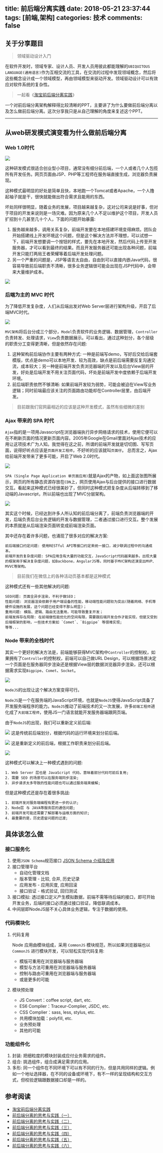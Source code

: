 title: 前后端分离实践
date: 2018-05-21 23:37:44
tags: [前端,架构]
categories: 技术
comments: false
---

## 关于分享题目

> 领域驱动设计入门

在软件开发时，领域专家、设计人员、开发人员用彼此都能理解的`UBIQUITOUS LANGUAGE(通用语言)`作为互相交流的工具，在交流的过程中发现领域概念，然后将这些概念设计成一个领域模型，再由领域模型来驱动开发。领域驱动设计可以有效应对软件系统的复杂性。

> 一起看《[淘宝前后端分离实践](http://2014.jsconf.cn/slides/herman-taobaoweb/#/)》

一个对前后端分离架构解释得比较清晰的PPT，主要讲了为什么要做前后端分离以及怎么做前后端分离。这次分享我只是从自己理解的角度来复述这个PPT。

------

## 从web研发模式演变看为什么做前后端分离

### Web 1.0时代
![](http://p71z5ohu8.bkt.clouddn.com/15268833538629.jpg)

这种研发模式很适合创业型小项目，通常没有细分前后端，一个人或者几个人包揽所有开发任务。网页页面由JSP、PHP等工程师在服务端直接生成，浏览器负责展现。

这种模式最明显的好处是简单且快，本地跑一个Tomcat或者Apache，一个人撸起袖子就是干，很快就能做出符合需求且能用的东西。

坏处同样很明显，随着业务的发展，项目越来越复杂，这对公司来说是好事，但对于项目的开发来说则是一场灾难。因为原来几个人不足以维护这个项目，开发人员扩招到十几甚至几十个人，下面的问题开始暴露:

1. 服务越来越多，调用关系复杂，前端开发要在本地搭建环境变得麻烦。团队会开始搭建线上开发环境这个问题，但是这个解决方法并不理想，可以试想一下，前端开发想要调一个按钮的样式，要先在本地开发，然后代码上传至开发服务器，才可以看到最终的结果。而且开发服务器还可能出现各种问题，前端开发只能打两局王者荣耀等着后端开发处理问题。
2. 另一个严重的问题是，JSP等语言太自由，自由到可以直接内嵌Java代码，很容易导致前后端职责不清晰，很多业务逻辑很可能会出现在JSP代码中，会带来大量维护成本。


![](http://p71z5ohu8.bkt.clouddn.com/15268849595355.jpg)

### 后端为主的 MVC 时代
为了降低开发复杂度，人们从后端出发对Web Server层进行架构升级，开启了后端MVC时代。

![](http://p71z5ohu8.bkt.clouddn.com/15268852141152.jpg)

`MVC架构`将后台分成三个部分，`Model`负责软件的业务逻辑、数据管理，`Controller`负责转发、处理请求，`View`负责数据展示。可以看出，通过这种划分，各个层级的职责分工变得更清晰，但是依然存在问题:

1. 这种架构前后端协作主要有两种方式: 一种是前端写demo，写好后交给后端套模版，优点是demo可以本地开发、较为高效，缺点是前后端需要反复沟通交流，成本较大；另一种是前端开发负责浏览器端的开发以及后台View层的开发，好处是后端开发不用关注页面代码，坏处是前端开发中度依赖于后端开发环境。
2. 前后端职责依然不够清晰: 如果前端开发较为弱势，可能会被迫在View写业务逻辑；同时前端最应该关注的页面路由功能却在Controller层里，由后端开发。

> 目前跟我们官网最相近的应该是这种开发模式，虽然有些细微的差别

### Ajax 带来的 SPA 时代
`Ajax`指的是一项用Javascript在浏览器端执行异步网络请求的技术，使用它便可以在不刷新页面的情况更新页面内容。2005年Google在Gmail里面对Ajax技术的应用让这项技术广为人知。我觉得在这之前，所谓的前端开发就是切切图、写写页面，说得好听点应该是`页面开发工程师`，不好听的应该就叫`页面仔`。
总而言之，Ajax给前端开发带来了更多可能，开启了Web 2.0时代。

![](http://p71z5ohu8.bkt.clouddn.com/15268875566214.jpg)

`SPA (Single Page Application 单页面应用)`就是Ajax的产物，如上面这张图所展示，网页的所有静态资源存放在`CDN`上，网页使用Ajax与后台提供的接口进行数据交互。看起来这种模式已经很美妙了，但同时这种模式把复杂度从后端转移到了移动端的Javascript，所以前端也出现了MVC分层架构。

![](http://p71z5ohu8.bkt.clouddn.com/15268882078705.jpg)

其实这个时候，已经达到许多人所认知的前后端分离了，前端负责浏览器端的开发，后端负责后台业务逻辑的开发与数据管理，二者通过接口进行交互。整个发展的本质就是从后端渲染页面转变成前端渲染页面。

其中还存在着许多问题，也涌现了很多对应的解决方案:

    前后端接口约定问题: 使用RESTful API等接口约定来统一接口，减少联调过程中的沟通成本。
    前端开发的复杂度问题: SPA应用含有大量的功能交互，JavaScript代码越来越多。出现大量的框架用于解决复杂度问题，如Backbone，AngularJS等。同时基于MVC架构还演变出MVP、MVVC等架构。

> 目前我们在微信上的各种活动页基本都是这种模式

这种模式还有一些其他解决的问题:

    SEO问题: 页面全异步渲染，不利于做SEO；
    性能问题: 浏览器渲染依赖于用户端设备的性能，移动端性能问题较为突出(随着网络、手机等硬件设施的发展，这个问题已经变得不那么明显)；
    重用问题: 模版、逻辑、路由无法重用，可能导致重复开发；
    前端发挥存在局限: 在前端做性能优化的空间有限，需要跟后端开发合作才能实现，但是又受到后端框架的影响，一些技术方案如 `Comet`、`Bigpipe` 等很难实现;
    等等...

### Node 带来的全栈时代
其实一个更好的解决方法是，前端能够获得MVC架构中`Controller`的控制权，如果拥有了`Controller`的控制权，前端可以自己做URL Design，可以根据场景决定一个页面是在服务器同步渲染还是根据View层的数据浏览器异步渲染，还可以根据需求实现`Bigpipe`、`Comet`、`Socket`。

![](http://p71z5ohu8.bkt.clouddn.com/15268918113821.jpg)

`NodeJS`的出现让这个解决方案变得可行。

`NodeJS`是一个在服务端的JavaScript环境，也就是`NodeJS`使得JavaScript具备了开发服务端程序的能力。`NodeJS`推动了前端技术的又一次发展，许多`前端工程师`进化成了`大前端工程师`，使用JS一门语言就能开发服务器端跟网页端。

由于`NodeJS`的出现，我们可以重新定义前后端:

![](http://p71z5ohu8.bkt.clouddn.com/15268915779213.jpg)
这是传统前后端划分，根据代码的运行环境来划分前后端。

![](http://p71z5ohu8.bkt.clouddn.com/15268916262401.jpg)
这是重新定义的前后端，根据工作职责来划分前后端。

![](http://p71z5ohu8.bkt.clouddn.com/15268922267634.jpg)

这种模式可以解决上一种模式遇到的问题:

    1. Web Server 层也是 JavaScript 代码，意味着部分代码可前后复用;
    2. 需要 SEO 的场景可以在服务端同步渲染;
    3. 异步请求太多导致的性能问题也可以通过服务端来缓解;

但是这种模式还是存在着很多挑战:

    1. 前端开发对服务端编程有更进一步的认识;
    2. Node层 与 JAVA等服务层的通信问题;
    3. 前端开发可能还需要了解部署与运维方面的知识;
    4. 最重要的是，历史遗留问题的过渡;

## 具体该怎么做

### 接口服务化
1. 使用`JSON Schema`规范接口 [JSON Schema 介绍及应用](http://imweb.io/topic/56b1b4bb5c49f9d377ed8ee9)
2. 接口管理平台
    - 自动化管理文档
    - 版本管理 - 比较, 合并, 历史记录
    - 应用发布 - 应用灰度, 应用回滚
    - 接口验证 - 格式验证, 回归测试
3. 接口模拟: 透过接口定义产生模拟数据，前端不需等待后端的接口，即可开始开发业务，后端的接口必须通过接口验证，降低联调成本。
4. 中间层即NodeJS层不关心具体业务逻辑，专注于数据的使用。

### 代码模块化

1. 代码复用

    Node 应用由模块组成，采用 `CommonJS` 模块规范，所以如果浏览器端也以 `CommonJS` 进行模块开发，可以轻松实现代码复用:
    - 模版可重用在浏览器端与服务器端
    - 模型与方法可重用在浏览器端与服务器端
    - 控制与路由可重用在浏览器端与服务器端
    - 或是更多的可能

2. 模块预处理
    - JS Convert：coffee script, dart, etc.
    - ES6 Complier：Traceur-Complier, JSDC, etc.
    - CSS Complier：sass, less, stylus, etc.
    - 共用模块加载：polyfill, etc.
    - 业务预处理
    - 其他的可能


### 功能组件化

1. 封装: 把细粒度的模块封装成应付业务需求的组件。
2. 组合: 挑选组件，组合成满足需求的应用。
3. 多形: 同一个组件在不同环境下可以有不同的行为，但是共用同样的逻辑。例如一个地址选择器，在不同的设备或环境下，有不一样的呈现结构和交互方式，但校验逻辑跟数据接口却是一样的。

## 参考阅读

- [淘宝前后端分离实践](http://2014.jsconf.cn/slides/herman-taobaoweb/#/)
- [前后端分离的思考与实践（一）](http://taobaofed.org/blog/2014/04/05/practice-of-separation-of-front-end-from-back-end/)
- [前后端分离的思考与实践（二）](http://taobaofed.org/blog/2014/04/05/practice-of-separation-of-front-end-from-back-end-2/)
- [前后端分离的思考与实践（三）](http://taobaofed.org/blog/2014/04/05/practice-of-separation-of-front-end-from-back-end-3/)
- [前后端分离的思考与实践（四）](http://taobaofed.org/blog/2014/04/05/practice-of-separation-of-front-end-from-back-end-4/)
- [前后端分离的思考与实践（五）](http://taobaofed.org/blog/2014/04/05/practice-of-separation-of-front-end-from-back-end-5/)
- [前后端分离的思考与实践（六）](http://taobaofed.org/blog/2014/04/05/practice-of-separation-of-front-end-from-back-end-6/)

